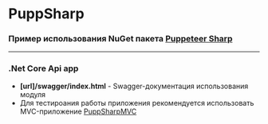 # PuppSharp
### Пример использования NuGet пакета [Puppeteer Sharp](https://www.puppeteersharp.com/ "Api Documentation")
----
### .Net Core Api app
- **[url]/swagger/index.html** - Swagger-документация использования модуля
- Для тестироания работы приложения рекомендуется использовать MVC-приложение [PuppSharpMVC](https://github.com/atereshchenko/PuppSharpMVC "MVC App")
